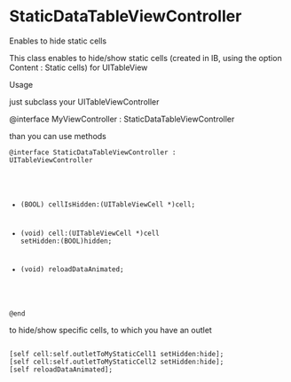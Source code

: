 StaticDataTableViewController
=============================

Enables to hide static cells

This class enables to hide/show static cells (created in IB, using the option Content : Static cells) for UITableView

Usage

just subclass your UITableViewController

@interface MyViewController : StaticDataTableViewController

than you can use methods

<code>@interface StaticDataTableViewController : UITableViewController</code>
<code>
- (BOOL) cellIsHidden:(UITableViewCell *)cell;

- (void) cell:(UITableViewCell *)cell setHidden:(BOOL)hidden;

- (void) reloadDataAnimated;

@end
</code>

to hide/show specific cells, to which you have an outlet

<code>
[self cell:self.outletToMyStaticCell1 setHidden:hide];
[self cell:self.outletToMyStaticCell2 setHidden:hide];
[self reloadDataAnimated];
</code>
